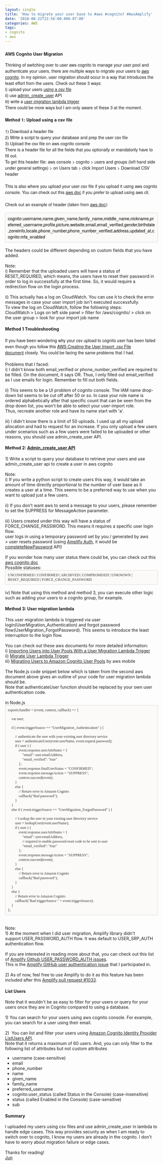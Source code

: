 ```yaml
---
layout: single
title: 'How to migrate your user base to #aws #cognito? #AwsAmplify'
date: '2018-08-22T22:56:00.006-07:00'
categories: AWS
tags:
- cognito
- aws
---
```


<h3><span style="font-family: &quot;amazon ember&quot; , &quot;helvetica neue&quot; , &quot;roboto&quot; , &quot;arial&quot; , sans-serif;"><span style="background-color: white; font-size: 14px;">AWS Cognito User Migration</span></span></h3><div><span style="font-family: &quot;amazon ember&quot; , &quot;helvetica neue&quot; , &quot;roboto&quot; , &quot;arial&quot; , sans-serif;"><span style="background-color: white; font-size: 14px;">Thinking of switching over to user aws cognito to manage your user pool and authenticate your users, there are multiple ways to migrate your users to <a href="https://aws.amazon.com/cognito/" target="_blank">aws cognito</a>. In my opinion, user migration should occur in a way that introduces the least effort from the users. Check out these 3 ways:<br />i) upload your users <a href="https://docs.aws.amazon.com/en_us/cognito/latest/developerguide/cognito-user-pools-using-import-tool-csv-header.html" target="_blank">using a csv file</a><br />ii) use <a href="https://docs.aws.amazon.com/cognito-user-identity-pools/latest/APIReference/API_AdminCreateUser.html" target="_blank">admin_create_user</a>&nbsp;API</span></span><br /><span style="font-family: &quot;amazon ember&quot; , &quot;helvetica neue&quot; , &quot;roboto&quot; , &quot;arial&quot; , sans-serif;"><span style="background-color: white; font-size: 14px;">iii) write a <a href="https://docs.aws.amazon.com/cognito/latest/developerguide/cognito-user-pools-import-using-lambda.html" target="_blank">user migration lambda trigger</a></span></span><br /><span style="font-family: &quot;amazon ember&quot; , &quot;helvetica neue&quot; , &quot;roboto&quot; , &quot;arial&quot; , sans-serif;"><span style="background-color: white; font-size: 14px;">There could be more ways but I am only aware of these 3 at the moment.&nbsp;</span></span><br /><h4><span style="font-family: &quot;amazon ember&quot; , &quot;helvetica neue&quot; , &quot;roboto&quot; , &quot;arial&quot; , sans-serif;"><span style="background-color: white; font-size: 14px;">Method 1: Upload using a csv file</span></span></h4><span style="font-family: &quot;amazon ember&quot; , &quot;helvetica neue&quot; , &quot;roboto&quot; , &quot;arial&quot; , sans-serif;"><span style="background-color: white; font-size: 14px;">1) Download a header file<br />2) Write a script to query your database and prep the user csv file</span></span><br /><span style="font-family: &quot;amazon ember&quot; , &quot;helvetica neue&quot; , &quot;roboto&quot; , &quot;arial&quot; , sans-serif;"><span style="background-color: white; font-size: 14px;">3) Upload the csv file on aws cognito console</span></span><br /><span style="font-family: &quot;amazon ember&quot; , &quot;helvetica neue&quot; , &quot;roboto&quot; , &quot;arial&quot; , sans-serif;"><span style="background-color: white; font-size: 14px;">There is a header file for all the fields that you optionally or mandatorily have to fill out.&nbsp;</span></span><br /><span style="font-family: &quot;amazon ember&quot; , &quot;helvetica neue&quot; , &quot;roboto&quot; , &quot;arial&quot; , sans-serif;"><span style="background-color: white; font-size: 14px;">To get this header file: aws console &gt; cognito &gt; users and groups (left hand side under general settings) &gt; on Users tab &gt; click Import Users &gt; Download CSV header<br /><br />This is also where you upload your user csv file if you upload it using aws cognito console. You can check out this <a href="https://docs.aws.amazon.com/en_us/cognito/latest/developerguide/cognito-user-pools-creating-import-job.html" target="_blank">aws doc</a>&nbsp;if you prefer to upload using aws cli.<br /><br />Check out an example of header (taken from <a href="https://docs.aws.amazon.com/en_us/cognito/latest/developerguide/cognito-user-pools-using-import-tool-csv-header.html" target="_blank">aws doc</a>):&nbsp;</span></span><br /><!--?xml version="1.0" encoding="UTF-8"?-->  <br /><div style="-en-codeblock: true; background-color: #fbfaf8; border-bottom-left-radius: 4px; border-bottom-right-radius: 4px; border-top-left-radius: 4px; border-top-right-radius: 4px; border: 1px solid rgba(0, 0, 0, 0.14902); box-sizing: border-box; color: #333333; font-family: Monaco, Menlo, Consolas, &quot;Courier New&quot;, monospace; font-size: 12px; padding: 8px;"><span style="color: black; font-family: &quot;amazon ember&quot; , &quot;helvetica neue&quot; , &quot;roboto&quot; , &quot;arial&quot; , sans-serif; font-size: 14px;">cognito:username,name,given_name,family_name,middle_name,nickname,preferred_username,profile,picture,website,email,email_verified,gender,birthdate,zoneinfo,locale,phone_number,phone_number_verified,address,updated_at,cognito:mfa_enabled</span></div><br />The headers could be different depending on custom fields that you have added.<br /><br />Note:<br />i)&nbsp;Remember that the uploaded users will have a status of RESET_REQUIRED, which means, the users have to reset their password in order to log in successfully at the first time. So, it would require a redirection flow on the login process.<br /><br />ii) This actually has a log on CloudWatch. You can use it to check the error messages in case your user import job isn't executed successfully.<br />To view the log on CloudWatch, follow the following steps:<br />CloudWatch &gt; Logs on left side panel &gt; filter for /aws/cognito/ &gt; click on the user group &gt; look for your import job name<br /><h4>Method 1 Troubleshooting</h4><span style="font-family: &quot;amazon ember&quot; , &quot;helvetica neue&quot; , &quot;roboto&quot; , &quot;arial&quot; , sans-serif;"><span style="background-color: white; font-size: 14px;">If you have been wondering why your csv upload to cognito user has been failed even though you follow this&nbsp;<a href="http://docs.aws.amazon.com/en_us/cognito/latest/developerguide/cognito-user-pools-using-import-tool-csv-header.html" target="_blank">AWS Creating the User Import .csv File document</a>&nbsp;closely. You could be facing the same problems that I had.</span></span><br /><div><span style="font-family: &quot;amazon ember&quot; , &quot;helvetica neue&quot; , &quot;roboto&quot; , &quot;arial&quot; , sans-serif;"><span style="background-color: white; font-size: 14px;"><br /></span></span></div>Problems that I faced:</div>i) I didn't know both email_verified or phone_number_verified are required to be filled. On the document, it says OR. Thus, I only filled out email_verified as I use emails for login. Remember to fill out both fields.<br /><br />ii) This seems to be a UI problem of cognito console. The IAM name drop-down list seems to be cut off after 50 or so. In case your role name is ordered alphabetically after that specific count that can be seen from the drop down list, you won't be able to select your user-import role.<br />Thus, recreate another role and have its name start with 'a'.<br /><br />iii) I didn't know there is a limit of 50 uploads. I used up all my upload allocation and had to request for an increase. If you only upload a few users under scenarios such as a few users were failed to be uploaded or other reasons, you should use admin_create_user API.<br /><h4>Method 2:&nbsp;<a href="https://docs.aws.amazon.com/cognito-user-identity-pools/latest/APIReference/API_AdminCreateUser.html" target="_blank">Admin_create_user API</a></h4>1) Write a script to query your database to retrieve your users and use admin_create_user api to create a user in aws cognito<br /><br />Note: <br />i) If you write a python script to create users this way, it would take an amount of time directly proportional to the number of user base as it creates a user at a time. This seems to be a preferred way to use when you want to upload just a few users.<br /><br />ii) If you don't want aws to send a message to your users, please remember to set the SUPPRESS for MessageAction parameter.<br /><br />iii) Users created under this way will have a status of FORCE_CHANGE_PASSWORD. This means it requires a specific user login flow.<br />user logs in using a temporary password set by you / generated by aws<br />&gt; user resets password (using <a href="https://aws-amplify.github.io/amplify-js/api/classes/authclass.html" target="_blank">Amplify Auth</a>, it would be <a href="https://aws-amplify.github.io/amplify-js/api/classes/authclass.html#completenewpassword" target="_blank">completeNewPassword</a>&nbsp;API)<br /><br />If you wonder how many user status there could be, you can check out this <a href="https://docs.aws.amazon.com/cognito-user-identity-pools/latest/APIReference/API_AdminGetUser.html#API_AdminGetUser_ResponseSyntax" target="_blank">aws cognito doc</a><br /><div>Possible statuses:&nbsp;</div><div style="-en-codeblock: true; background-color: #fbfaf8; border-bottom-left-radius: 4px; border-bottom-right-radius: 4px; border-top-left-radius: 4px; border-top-right-radius: 4px; border: 1px solid rgba(0, 0, 0, 0.14902); box-sizing: border-box; color: #333333; font-family: Monaco, Menlo, Consolas, &quot;Courier New&quot;, monospace; font-size: 12px; padding: 8px;"><span style="font-family: &quot;monaco&quot;;">UNCONFIRMED | CONFIRMED | ARCHIVED | COMPROMISED | UNKNOWN | RESET_REQUIRED | FORCE_CHANGE_PASSWORD</span></div><span style="font-weight: normal;"><br /></span> <span style="font-weight: normal;">iv) Note that using this method and method 3, you can execute other logic such as adding your users to a cognito group, for example.&nbsp;</span><br /><h4>Method 3: User migration lambda</h4>This user migration lambda is triggered via user login(UserMigration_Authentication) and forgot password flow(UserMigration_ForgotPassword). This seems to introduce the least interruption to the login flow. <br /><br />You can check out these aws documents for more detailed information:<br />i)&nbsp;<a href="https://docs.aws.amazon.com/cognito/latest/developerguide/cognito-user-pools-import-using-lambda.html" target="_blank">Importing Users into User Pools With a User Migration Lambda Trigger</a><br />ii)&nbsp;<a href="https://docs.aws.amazon.com/cognito/latest/developerguide/user-pool-lambda-migrate-user.html" target="_blank">Migrate User Lambda Trigger</a><br />iii)&nbsp;<a href="https://aws.amazon.com/blogs/mobile/migrating-users-to-amazon-cognito-user-pools/" target="_blank">Migrating Users to Amazon Cognito User Pools</a> by aws mobile<br /><br /><div style="-en-clipboard: true;">The Node.js code snippet below which is taken from the second aws document above gives an outline of your code for user migration lambda should be.<br />Note that authenticateUser function should be replaced by your own user authentication code.&nbsp;</div><div style="-en-clipboard: true;"><br /></div><div style="-en-clipboard: true;">in Node.js</div><div style="-en-codeblock: true; background-color: #fbfaf8; border-bottom-left-radius: 4px; border-bottom-right-radius: 4px; border-top-left-radius: 4px; border-top-right-radius: 4px; border: 1px solid rgba(0, 0, 0, 0.14902); box-sizing: border-box; color: #333333; font-family: Monaco, Menlo, Consolas, &quot;Courier New&quot;, monospace; font-size: 12px; padding: 8px;"><div><span style="color: #333333; font-family: &quot;monaco&quot;; font-size: 12px;">exports.handler = (event, context, callback) =&gt; {</span></div><div><br style="color: #333333; font-family: Monaco; font-size: 12px;" /></div><div><span style="color: #333333; font-family: &quot;monaco&quot;; font-size: 12px;">&nbsp;&nbsp;&nbsp;&nbsp;var user;</span></div><div><br style="color: #333333; font-family: Monaco; font-size: 12px;" /></div><div><span style="color: #333333; font-family: &quot;monaco&quot;; font-size: 12px;">&nbsp;&nbsp;&nbsp;&nbsp;if ( event.triggerSource == "UserMigration_Authentication" ) {</span></div><div><br style="color: #333333; font-family: Monaco; font-size: 12px;" /></div><div><span style="color: #333333; font-family: &quot;monaco&quot;; font-size: 12px;">&nbsp;&nbsp;&nbsp;&nbsp;&nbsp;&nbsp;&nbsp;&nbsp;// authenticate the user with your existing user directory service</span></div><div><span style="color: #333333; font-family: &quot;monaco&quot;; font-size: 12px;">&nbsp;&nbsp;&nbsp;&nbsp;&nbsp;&nbsp;&nbsp;&nbsp;user = authenticateUser(event.userName, event.request.password);</span></div><div><span style="color: #333333; font-family: &quot;monaco&quot;; font-size: 12px;">&nbsp;&nbsp;&nbsp;&nbsp;&nbsp;&nbsp;&nbsp;&nbsp;if ( user ) {</span></div><div><span style="color: #333333; font-family: &quot;monaco&quot;; font-size: 12px;">&nbsp;&nbsp;&nbsp;&nbsp;&nbsp;&nbsp;&nbsp;&nbsp;&nbsp;&nbsp;&nbsp;&nbsp;event.response.userAttributes = {</span></div><div><span style="color: #333333; font-family: &quot;monaco&quot;; font-size: 12px;">&nbsp;&nbsp;&nbsp;&nbsp;&nbsp;&nbsp;&nbsp;&nbsp;&nbsp;&nbsp;&nbsp;&nbsp;&nbsp;&nbsp;&nbsp;&nbsp;"email": user.emailAddress,</span></div><div><span style="color: #333333; font-family: &quot;monaco&quot;; font-size: 12px;">&nbsp;&nbsp;&nbsp;&nbsp;&nbsp;&nbsp;&nbsp;&nbsp;&nbsp;&nbsp;&nbsp;&nbsp;&nbsp;&nbsp;&nbsp;&nbsp;"email_verified": "true"</span></div><div><span style="color: #333333; font-family: &quot;monaco&quot;; font-size: 12px;">&nbsp;&nbsp;&nbsp;&nbsp;&nbsp;&nbsp;&nbsp;&nbsp;&nbsp;&nbsp;&nbsp;&nbsp;};</span></div><div><span style="color: #333333; font-family: &quot;monaco&quot;; font-size: 12px;">&nbsp;&nbsp;&nbsp;&nbsp;&nbsp;&nbsp;&nbsp;&nbsp;&nbsp;&nbsp;&nbsp;&nbsp;event.response.finalUserStatus = "CONFIRMED";</span></div><div><span style="color: #333333; font-family: &quot;monaco&quot;; font-size: 12px;">&nbsp;&nbsp;&nbsp;&nbsp;&nbsp;&nbsp;&nbsp;&nbsp;&nbsp;&nbsp;&nbsp;&nbsp;event.response.messageAction = "SUPPRESS";</span></div><div><span style="color: #333333; font-family: &quot;monaco&quot;; font-size: 12px;">&nbsp;&nbsp;&nbsp;&nbsp;&nbsp;&nbsp;&nbsp;&nbsp;&nbsp;&nbsp;&nbsp;&nbsp;context.succeed(event);</span></div><div><span style="color: #333333; font-family: &quot;monaco&quot;; font-size: 12px;">&nbsp;&nbsp;&nbsp;&nbsp;&nbsp;&nbsp;&nbsp;&nbsp;}</span></div><div><span style="color: #333333; font-family: &quot;monaco&quot;; font-size: 12px;">&nbsp;&nbsp;&nbsp;&nbsp;&nbsp;&nbsp;&nbsp;&nbsp;else {</span></div><div><span style="color: #333333; font-family: &quot;monaco&quot;; font-size: 12px;">&nbsp;&nbsp;&nbsp;&nbsp;&nbsp;&nbsp;&nbsp;&nbsp;&nbsp;&nbsp;&nbsp;&nbsp;// Return error to Amazon Cognito</span></div><div><span style="color: #333333; font-family: &quot;monaco&quot;; font-size: 12px;">&nbsp;&nbsp;&nbsp;&nbsp;&nbsp;&nbsp;&nbsp;&nbsp;&nbsp;&nbsp;&nbsp;&nbsp;callback("Bad password");</span></div><div><span style="color: #333333; font-family: &quot;monaco&quot;; font-size: 12px;">&nbsp;&nbsp;&nbsp;&nbsp;&nbsp;&nbsp;&nbsp;&nbsp;}</span></div><div><span style="color: #333333; font-family: &quot;monaco&quot;; font-size: 12px;">&nbsp;&nbsp;&nbsp;&nbsp;}</span></div><div><span style="color: #333333; font-family: &quot;monaco&quot;; font-size: 12px;">&nbsp;&nbsp;&nbsp;&nbsp;else if ( event.triggerSource == "UserMigration_ForgotPassword" ) {</span></div><div><br style="color: #333333; font-family: Monaco; font-size: 12px;" /></div><div><span style="color: #333333; font-family: &quot;monaco&quot;; font-size: 12px;">&nbsp;&nbsp;&nbsp;&nbsp;&nbsp;&nbsp;&nbsp;&nbsp;// Lookup the user in your existing user directory service</span></div><div><span style="color: #333333; font-family: &quot;monaco&quot;; font-size: 12px;">&nbsp;&nbsp;&nbsp;&nbsp;&nbsp;&nbsp;&nbsp;&nbsp;user = lookupUser(event.userName);</span></div><div><span style="color: #333333; font-family: &quot;monaco&quot;; font-size: 12px;">&nbsp;&nbsp;&nbsp;&nbsp;&nbsp;&nbsp;&nbsp;&nbsp;if ( user ) {</span></div><div><span style="color: #333333; font-family: &quot;monaco&quot;; font-size: 12px;">&nbsp;&nbsp;&nbsp;&nbsp;&nbsp;&nbsp;&nbsp;&nbsp;&nbsp;&nbsp;&nbsp;&nbsp;event.response.userAttributes = {</span></div><div><span style="color: #333333; font-family: &quot;monaco&quot;; font-size: 12px;">&nbsp;&nbsp;&nbsp;&nbsp;&nbsp;&nbsp;&nbsp;&nbsp;&nbsp;&nbsp;&nbsp;&nbsp;&nbsp;&nbsp;&nbsp;&nbsp;"email": user.emailAddress,</span></div><div><span style="color: #333333; font-family: &quot;monaco&quot;; font-size: 12px;">&nbsp;&nbsp;&nbsp;&nbsp;&nbsp;&nbsp;&nbsp;&nbsp;&nbsp;&nbsp;&nbsp;&nbsp;&nbsp;&nbsp;&nbsp;&nbsp;// required to enable password-reset code to be sent to user</span></div><div><span style="color: #333333; font-family: &quot;monaco&quot;; font-size: 12px;">&nbsp;&nbsp;&nbsp;&nbsp;&nbsp;&nbsp;&nbsp;&nbsp;&nbsp;&nbsp;&nbsp;&nbsp;&nbsp;&nbsp;&nbsp;&nbsp;"email_verified": "true"&nbsp;&nbsp;</span></div><div><span style="color: #333333; font-family: &quot;monaco&quot;; font-size: 12px;">&nbsp;&nbsp;&nbsp;&nbsp;&nbsp;&nbsp;&nbsp;&nbsp;&nbsp;&nbsp;&nbsp;&nbsp;};</span></div><div><span style="color: #333333; font-family: &quot;monaco&quot;; font-size: 12px;">&nbsp;&nbsp;&nbsp;&nbsp;&nbsp;&nbsp;&nbsp;&nbsp;&nbsp;&nbsp;&nbsp;&nbsp;event.response.messageAction = "SUPPRESS";</span></div><div><span style="color: #333333; font-family: &quot;monaco&quot;; font-size: 12px;">&nbsp;&nbsp;&nbsp;&nbsp;&nbsp;&nbsp;&nbsp;&nbsp;&nbsp;&nbsp;&nbsp;&nbsp;context.succeed(event);</span></div><div><span style="color: #333333; font-family: &quot;monaco&quot;; font-size: 12px;">&nbsp;&nbsp;&nbsp;&nbsp;&nbsp;&nbsp;&nbsp;&nbsp;}</span></div><div><span style="color: #333333; font-family: &quot;monaco&quot;; font-size: 12px;">&nbsp;&nbsp;&nbsp;&nbsp;&nbsp;&nbsp;&nbsp;&nbsp;else {</span></div><div><span style="color: #333333; font-family: &quot;monaco&quot;; font-size: 12px;">&nbsp;&nbsp;&nbsp;&nbsp;&nbsp;&nbsp;&nbsp;&nbsp;&nbsp;&nbsp;&nbsp;&nbsp;// Return error to Amazon Cognito</span></div><div><span style="color: #333333; font-family: &quot;monaco&quot;; font-size: 12px;">&nbsp;&nbsp;&nbsp;&nbsp;&nbsp;&nbsp;&nbsp;&nbsp;&nbsp;&nbsp;&nbsp;&nbsp;callback("Bad password");</span></div><div><span style="color: #333333; font-family: &quot;monaco&quot;; font-size: 12px;">&nbsp;&nbsp;&nbsp;&nbsp;&nbsp;&nbsp;&nbsp;&nbsp;}</span></div><div><span style="color: #333333; font-family: &quot;monaco&quot;; font-size: 12px;">&nbsp;&nbsp;&nbsp;&nbsp;}</span></div><div><span style="color: #333333; font-family: &quot;monaco&quot;; font-size: 12px;">&nbsp;&nbsp;&nbsp;&nbsp;else {</span></div><div><span style="color: #333333; font-family: &quot;monaco&quot;; font-size: 12px;">&nbsp;&nbsp;&nbsp;&nbsp;&nbsp;&nbsp;&nbsp;&nbsp;// Return error to Amazon Cognito</span></div><div><span style="color: #333333; font-family: &quot;monaco&quot;; font-size: 12px;">&nbsp;&nbsp;&nbsp;&nbsp;&nbsp;&nbsp;&nbsp;&nbsp;callback("Bad triggerSource " + event.triggerSource);</span></div><div><span style="color: #333333; font-family: &quot;monaco&quot;; font-size: 12px;">&nbsp;&nbsp;&nbsp;&nbsp;}</span></div><div><span style="color: #333333; font-family: &quot;monaco&quot;; font-size: 12px;">};</span></div></div><!--?xml version="1.0" encoding="UTF-8"?-->  <br /><div><br />Note:<br />1) At the moment when I did user migration, Amplify library didn't support&nbsp;USER_PASSWORD_AUTH flow. It was default to USER_SRP_AUTH authentication flow.<br /><br />If you are interested in reading more about that, you can check out this list of&nbsp;<a href="https://github.com/aws-amplify/amplify-js/issues?utf8=%E2%9C%93&amp;q=USER_PASSWORD_AUTH" target="_blank">Amplify Github USER_PASSWORD_AUTH issues</a>.<br />This is the&nbsp;<a href="https://github.com/aws-amplify/amplify-js/issues/419" target="_blank">Amplify GitHub user authentication issue</a>&nbsp;that I participated in.<br /><br />2) As of now, feel free to use Amplify to do it as this feature has been included after this&nbsp;<a href="https://github.com/aws-amplify/amplify-js/pull/1033" target="_blank">Amplify pull request #1033</a>.<br /><h4>List Users</h4><div>Note that it wouldn't be as easy to filter for your users or query for your users once they are in Cognito compared to using a database.<br /><br />1) You can search for your users using aws cognito console. For example, you can search for a user using their email.<br /><br />2)&nbsp; You can list and filter your users using&nbsp;<a href="https://docs.aws.amazon.com/cognito-user-identity-pools/latest/APIReference/API_ListUsers.html" target="_blank">Amazon Cognito Identity Provider ListUsers API</a>. <br />Note that it returns a maximum of 60 users. And, you can only filter to the following list of attributes but not custom attributes</div><div><div><ul><li>username (case-sensitive)</li><li>email</li><li>phone_number</li><li>name</li><li>given_name</li><li>family_name</li><li>preferred_username</li><li>cognito:user_status (called Status in the Console) (case-insensitive)</li><li>status (called Enabled in the Console) (case-sensitive)</li><li>sub</li></ul></div></div><h4>Summary</h4>I uploaded my users using csv files and use admin_create_user in lambda to handle edge cases. This way provides security as when I am ready to switch over to cognito, I know my users are already in the cognito. I don't have to worry about migration failure or edge cases.&nbsp;</div><div><br /></div>Thanks for reading!<br /><a href="http://www.language-diary.com/p/jun711-language-diary.html" target="_blank">Jun</a><br /><br />
